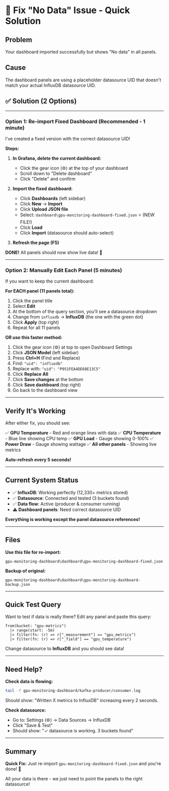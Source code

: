 # 🔧 Fix "No Data" Issue - Quick Solution

## Problem
Your dashboard imported successfully but shows "No data" in all panels.

## Cause
The dashboard panels are using a placeholder datasource UID that doesn't match your actual InfluxDB datasource UID.

## ✅ Solution (2 Options)

---

### Option 1: Re-import Fixed Dashboard (Recommended - 1 minute)

I've created a fixed version with the correct datasource UID!

**Steps:**

1. **In Grafana, delete the current dashboard:**
   - Click the gear icon (⚙️) at the top of your dashboard
   - Scroll down to "Delete dashboard"
   - Click "Delete" and confirm

2. **Import the fixed dashboard:**
   - Click **Dashboards** (left sidebar)
   - Click **New** → **Import**
   - Click **Upload JSON file**
   - Select: `dashboard\gpu-monitoring-dashboard-fixed.json` ⭐ (NEW FILE!)
   - Click **Load**
   - Click **Import** (datasource should auto-select)

3. **Refresh the page (F5)**

**DONE!** All panels should now show live data! 🎉

---

### Option 2: Manually Edit Each Panel (5 minutes)

If you want to keep the current dashboard:

**For EACH panel (11 panels total):**

1. Click the panel title
2. Select **Edit**
3. At the bottom of the query section, you'll see a datasource dropdown
4. Change from `influxdb` → **InfluxDB** (the one with the green dot)
5. Click **Apply** (top right)
6. Repeat for all 11 panels

**OR use this faster method:**

1. Click the gear icon (⚙️) at top to open Dashboard Settings
2. Click **JSON Model** (left sidebar)
3. Press **Ctrl+H** (Find and Replace)
4. Find: `"uid": "influxdb"`
5. Replace with: `"uid": "P951FEA4DE68E13C5"`
6. Click **Replace All**
7. Click **Save changes** at the bottom
8. Click **Save dashboard** (top right)
9. Go back to the dashboard view

---

## Verify It's Working

After either fix, you should see:

✅ **GPU Temperature** - Red and orange lines with data
✅ **CPU Temperature** - Blue line showing CPU temp
✅ **GPU Load** - Gauge showing 0-100%
✅ **Power Draw** - Gauge showing wattage
✅ **All other panels** - Showing live metrics

**Auto-refresh every 5 seconds!**

---

## Current System Status

- ✅ **InfluxDB**: Working perfectly (12,330+ metrics stored)
- ✅ **Datasource**: Connected and tested (3 buckets found)
- ✅ **Data flow**: Active (producer & consumer running)
- ⚠️ **Dashboard panels**: Need correct datasource UID

**Everything is working except the panel datasource references!**

---

## Files

**Use this file for re-import:**
```
gpu-monitoring-dashboard\dashboard\gpu-monitoring-dashboard-fixed.json
```

**Backup of original:**
```
gpu-monitoring-dashboard\dashboard\gpu-monitoring-dashboard-backup.json
```

---

## Quick Test Query

Want to test if data is really there? Edit any panel and paste this query:

```flux
from(bucket: "gpu-metrics")
  |> range(start: -5m)
  |> filter(fn: (r) => r["_measurement"] == "gpu_metrics")
  |> filter(fn: (r) => r["_field"] == "gpu_temperature")
```

Change datasource to **InfluxDB** and you should see data!

---

## Need Help?

**Check data is flowing:**
```bash
tail -f gpu-monitoring-dashboard/kafka-producer/consumer.log
```

Should show: "Written X metrics to InfluxDB" increasing every 2 seconds.

**Check datasource:**
- Go to: Settings (⚙️) → Data Sources → InfluxDB
- Click "Save & Test"
- Should show: "✓ datasource is working. 3 buckets found"

---

## Summary

**Quick Fix:** Just re-import `gpu-monitoring-dashboard-fixed.json` and you're done! 🚀

All your data is there - we just need to point the panels to the right datasource!
